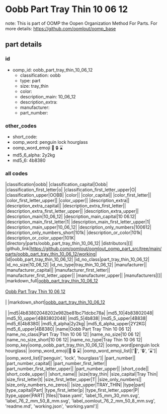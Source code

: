 # Oobb Part Tray Thin 10 06 12  

note: This is part of OOMP the Oopen Organization Method For Parts. For more details: https://github.com/oomlout/oomp_base

##  part details





### id
* oomp_id: oobb_part_tray_thin_10_06_12
  * classification: oobb
  * type: part
  * size: tray_thin
  * color: 
  * description_main: 10_06_12
  * description_extra: 
  * manufacturer: 
  * part_number: 

### other_codes
* short_code: 
* oomp_word: penguin lock hourglass
* oomp_word_emoji :penguin: :lock: :hourglass:
* md5_6_alpha: 2y2kg
* md5_6: 4b8380

### all codes 
|classification|oobb|
|classification_capital|Oobb|
|classification_first_letter|o|
|classification_first_letter_upper|O|
|classification_upper|OOBB|
|color||
|color_capital||
|color_first_letter||
|color_first_letter_upper||
|color_upper||
|description_extra||
|description_extra_capital||
|description_extra_first_letter||
|description_extra_first_letter_upper||
|description_extra_upper||
|description_main|10_06_12|
|description_main_capital|10 06.12|
|description_main_first_letter|1|
|description_main_first_letter_upper|1|
|description_main_upper|10_06_12|
|description_only_numbers|100612|
|description_only_numbers_short|101k|
|description_or_color|101k|
|description_or_color_upper|101K|
|directory|parts/oobb_part_tray_thin_10_06_12|
|distributors|[]|
|github_link|https://github.com/oomlout/oomlout_oomp_part_src/tree/main/parts/oobb_part_tray_thin_10_06_12/working|
|id|oobb_part_tray_thin_10_06_12|
|id_no_class|part_tray_thin_10_06_12|
|id_no_size|10_06_12|
|id_no_type|tray_thin_10_06_12|
|manufacturer||
|manufacturer_capital||
|manufacturer_first_letter||
|manufacturer_first_letter_upper||
|manufacturer_upper||
|manufacturers|[]|
|markdown_full|[oobb_part_tray_thin_10_06_12](https://github.com/oomlout/oomlout_oomp_part_src/tree/main/parts/oobb_part_tray_thin_10_06_12/working)<br>[](https://github.com/oomlout/oomlout_oomp_part_src/tree/main/parts/oobb_part_tray_thin_10_06_12/working)<br>[Oobb Part Tray Thin 10 06 12](https://github.com/oomlout/oomlout_oomp_part_src/tree/main/parts/oobb_part_tray_thin_10_06_12/working)<br><br>|
|markdown_short|[oobb_part_tray_thin_10_06_12](https://github.com/oomlout/oomlout_oomp_part_src/tree/main/parts/oobb_part_tray_thin_10_06_12/working)<br><br>|
|md5|4b83802048202e982be81bc71dcbc78a|
|md5_10|4b83802048|
|md5_10_upper|4B83802048|
|md5_5|4b838|
|md5_5_upper|4B838|
|md5_6|4b8380|
|md5_6_alpha|2y2kg|
|md5_6_alpha_upper|2Y2KG|
|md5_6_upper|4B8380|
|name|Oobb Part Tray Thin 10 06 12|
|name_no_class|Part Tray Thin 10 06 12|
|name_no_size|10 06 12|
|name_no_size_short|10 06 12|
|name_no_type|Tray Thin 10 06 12|
|oomp_key|oomp_oobb_part_tray_thin_10_06_12|
|oomp_word|penguin lock hourglass|
|oomp_word_emoji|:penguin: :lock: :hourglass:|
|oomp_word_emoji_list|[':penguin:', ':lock:', ':hourglass:']|
|oomp_word_list|['penguin', 'lock', 'hourglass']|
|part_number||
|part_number_capital||
|part_number_first_letter||
|part_number_first_letter_upper||
|part_number_upper||
|short_code||
|short_code_upper||
|short_name||
|size|tray_thin|
|size_capital|Tray Thin|
|size_first_letter|t|
|size_first_letter_upper|T|
|size_only_numbers||
|size_only_numbers_no_zeros||
|size_upper|TRAY_THIN|
|type|part|
|type_capital|Part|
|type_first_letter|p|
|type_first_letter_upper|P|
|type_upper|PART|
|files|['base.yaml', 'label_15_mm_30_mm.svg', 'label_76_2_mm_50_8_mm.svg', 'label_oomlout_76_2_mm_50_8_mm.svg', 'readme.md', 'working.json', 'working.yaml']|
